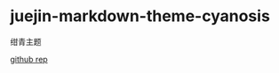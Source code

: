 # juejin-markdown-theme-cyanosis

绀青主题

[github rep](https://github.com/linxsbox/juejin-markdown-theme-cyanosis)
